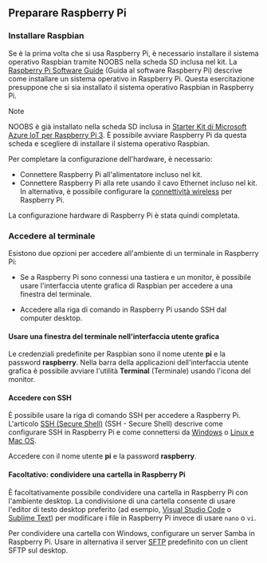 ## <a name="prepare-your-raspberry-pi"></a>Preparare Raspberry Pi

### <a name="install-raspbian"></a>Installare Raspbian

Se è la prima volta che si usa Raspberry Pi, è necessario installare il sistema operativo Raspbian tramite NOOBS nella scheda SD inclusa nel kit. La [Raspberry Pi Software Guide][lnk-install-raspbian] (Guida al software Raspberry Pi) descrive come installare un sistema operativo in Raspberry Pi. Questa esercitazione presuppone che si sia installato il sistema operativo Raspbian in Raspberry Pi.

> [!NOTE]
> NOOBS è già installato nella scheda SD inclusa in [Starter Kit di Microsoft Azure IoT per Raspberry Pi 3][lnk-starter-kits]. È possibile avviare Raspberry Pi da questa scheda e scegliere di installare il sistema operativo Raspbian.

Per completare la configurazione dell'hardware, è necessario:

- Connettere Raspberry Pi all'alimentatore incluso nel kit.
- Connettere Raspberry Pi alla rete usando il cavo Ethernet incluso nel kit. In alternativa, è possibile configurare la [connettività wireless][lnk-pi-wireless] per Raspberry Pi.

La configurazione hardware di Raspberry Pi è stata quindi completata.

### <a name="sign-in-and-access-the-terminal"></a>Accedere al terminale

Esistono due opzioni per accedere all'ambiente di un terminale in Raspberry Pi:

- Se a Raspberry Pi sono connessi una tastiera e un monitor, è possibile usare l'interfaccia utente grafica di Raspbian per accedere a una finestra del terminale.

- Accedere alla riga di comando in Raspberry Pi usando SSH dal computer desktop.

#### <a name="use-a-terminal-window-in-the-gui"></a>Usare una finestra del terminale nell'interfaccia utente grafica

Le credenziali predefinite per Raspbian sono il nome utente **pi** e la password **raspberry**. Nella barra della applicazioni dell'interfaccia utente grafica è possibile avviare l'utilità **Terminal** (Terminale) usando l'icona del monitor.

#### <a name="sign-in-with-ssh"></a>Accedere con SSH

È possibile usare la riga di comando SSH per accedere a Raspberry Pi. L'articolo [SSH (Secure Shell)][lnk-pi-ssh] (SSH - Secure Shell) descrive come configurare SSH in Raspberry Pi e come connettersi da [Windows][lnk-ssh-windows] o [Linux e Mac OS][lnk-ssh-linux].

Accedere con il nome utente **pi** e la password **raspberry**.

#### <a name="optional-share-a-folder-on-your-raspberry-pi"></a>Facoltativo: condividere una cartella in Raspberry Pi

È facoltativamente possibile condividere una cartella in Raspberry Pi con l'ambiente desktop. La condivisione di una cartella consente di usare l'editor di testo desktop preferito (ad esempio, [Visual Studio Code](https://code.visualstudio.com/) o [Sublime Text](http://www.sublimetext.com/)) per modificare i file in Raspberry Pi invece di usare `nano` o `vi`.

Per condividere una cartella con Windows, configurare un server Samba in Raspberry Pi. Usare in alternativa il server [SFTP](https://www.raspberrypi.org/documentation/remote-access/) predefinito con un client SFTP sul desktop.

[lnk-install-raspbian]: https://www.raspberrypi.org/learning/software-guide/quickstart/
[lnk-pi-wireless]: https://www.raspberrypi.org/documentation/configuration/wireless/README.md
[lnk-pi-ssh]: https://www.raspberrypi.org/documentation/remote-access/ssh/README.md
[lnk-ssh-windows]: https://www.raspberrypi.org/documentation/remote-access/ssh/windows.md
[lnk-ssh-linux]: https://www.raspberrypi.org/documentation/remote-access/ssh/unix.md
[lnk-starter-kits]: https://azure.microsoft.com/develop/iot/starter-kits/